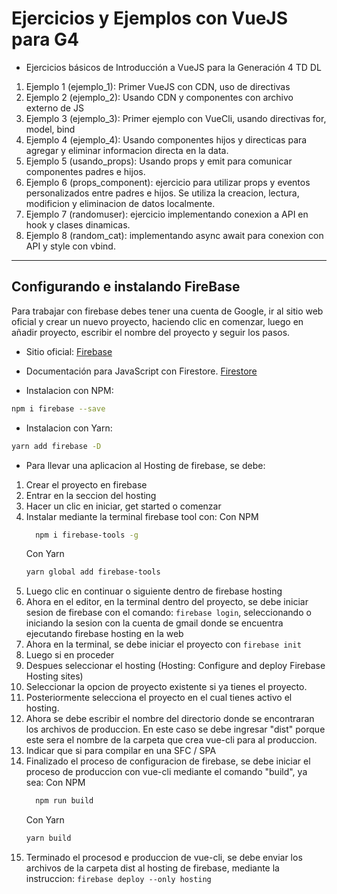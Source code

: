 # Ejercicios y Ejemplos con VueJS para G4

- Ejercicios básicos de Introducción a VueJS para la Generación 4 TD DL

1. Ejemplo 1 (ejemplo_1): Primer VueJS con CDN, uso de directivas
2. Ejemplo 2 (ejemplo_2): Usando CDN y componentes con archivo externo de JS
3. Ejemplo 3 (ejemplo_3): Primer ejemplo con VueCli, usando directivas for, model, bind
4. Ejemplo 4 (ejemplo_4): Usando componentes hijos y directicas para agregar y eliminar informacion directa en la data.
5. Ejemplo 5 (usando_props): Usando props y emit para comunicar componentes padres e hijos. 
6. Ejemplo 6 (props_component): ejercicio para utilizar props y eventos personalizados entre padres e hijos. Se utiliza la creacion, lectura, modificion y eliminacion de datos localmente. 
7. Ejemplo 7 (randomuser): ejercicio implementando conexion a API en hook y clases dinamicas.
8. Ejemplo 8 (random_cat): implementando async await para conexion con API y style con vbind.


-----------------------------------------------------------------------------------

## Configurando e instalando FireBase

Para trabajar con firebase debes tener una cuenta de Google, ir al sitio web oficial y crear un nuevo proyecto, haciendo clic en comenzar, luego en añadir proyecto, escribir el nombre del proyecto y seguir los pasos.

* Sitio oficial:
    [Firebase](https://firebase.google.com/)

* Documentación para JavaScript con Firestore.
    [Firestore](https://firebase.google.com/docs/reference/js/firebase.firestore.Firestore)

* Instalacion con NPM:
```bash
npm i firebase --save
```

* Instalacion con Yarn:
```bash
yarn add firebase -D
```

* Para llevar una aplicacion al Hosting de firebase, se debe:
1. Crear el proyecto en firebase
2. Entrar en la seccion del hosting
3. Hacer un clic en iniciar, get started o comenzar
4. Instalar mediante la terminal firebase tool con:
    Con NPM
    ```bash
      npm i firebase-tools -g
      ```
    Con Yarn
      ```bash
      yarn global add firebase-tools
    ```
5. Luego clic en continuar o siguiente dentro de firebase hosting
6. Ahora en el editor, en la terminal dentro del proyecto, se debe iniciar sesion de firebase con el comando: ```firebase login```, seleccionando o iniciando la sesion con la cuenta de gmail donde se encuentra ejecutando firebase hosting en la web
7. Ahora en la terminal, se debe iniciar el proyecto con ```firebase init```
8. Luego si en proceder
9. Despues seleccionar el hosting (Hosting: Configure and deploy Firebase Hosting sites)
10. Seleccionar la opcion de proyecto existente si ya tienes el proyecto.
11. Posteriormente selecciona el proyecto en el cual tienes activo el hosting.
12. Ahora se debe escribir el nombre del directorio donde se encontraran los archivos de produccion. En este caso se debe ingresar "dist" porque este sera el nombre de la carpeta que crea vue-cli para al produccion.
13. Indicar que si para compilar en una SFC / SPA
14. Finalizado el proceso de configuracion de firebase, se debe iniciar el proceso de produccion con vue-cli mediante el comando "build", ya sea:
    Con NPM
    ```bash
      npm run build
      ```
    Con Yarn
      ```bash
      yarn build
    ```
15. Terminado el procesod e produccion de vue-cli, se debe enviar los archivos de la carpeta dist al hosting de firebase, mediante la instruccion: ```firebase deploy --only hosting```
    
